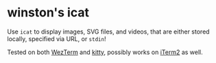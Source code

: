# winston's icat

Use `icat` to display images, SVG files, and videos, that are either stored locally, specified via URL, or `stdin`!

Tested on both [WezTerm](https://wezfurlong.org/wezterm/) and [kitty](https://sw.kovidgoyal.net/kitty/), possibly works on [iTerm2](https://iterm2.com) as well.
